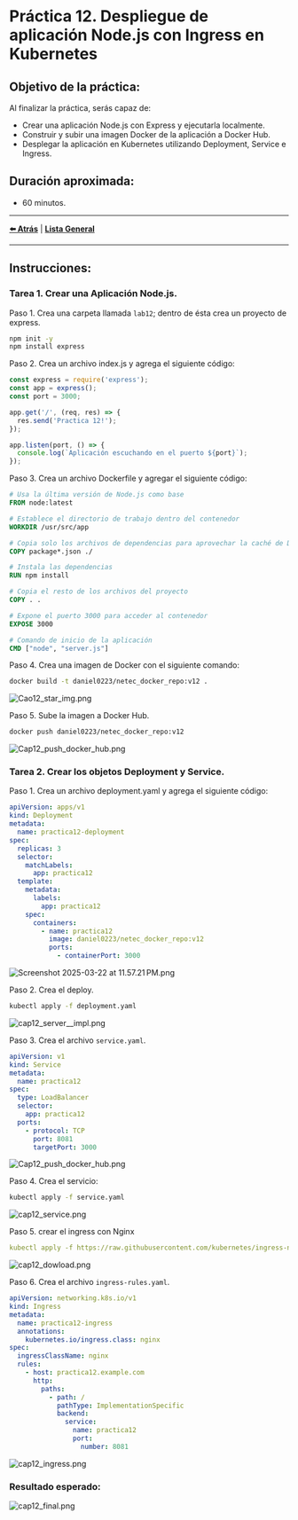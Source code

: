 # Práctica 12. Despliegue de aplicación Node.js con Ingress en Kubernetes

## Objetivo de la práctica:
Al finalizar la práctica, serás capaz de:
- Crear una aplicación Node.js con Express y ejecutarla localmente.
- Construir y subir una imagen Docker de la aplicación a Docker Hub.
- Desplegar la aplicación en Kubernetes utilizando Deployment, Service e Ingress.

## Duración aproximada:
- 60  minutos.

---

**[⬅️ Atrás](https://netec-mx.github.io/DOCK_KUB/Capitulo11/)** | **[Lista General](https://netec-mx.github.io/DOCK_KUB/)**

---

## Instrucciones:

### Tarea 1. Crear una Aplicación Node.js.

Paso 1. Crea una carpeta llamada `lab12`; dentro de ésta crea un proyecto de express.

```bash
npm init -y
npm install express
```

Paso 2. Crea un archivo index.js y agrega el siguiente código:

```javascript
const express = require('express');
const app = express();
const port = 3000;

app.get('/', (req, res) => {
  res.send('Practica 12!');
});

app.listen(port, () => {
  console.log(`Aplicación escuchando en el puerto ${port}`);
});
```

Paso 3. Crea un archivo Dockerfile y agregar el siguiente código:

```Dockerfile
# Usa la última versión de Node.js como base
FROM node:latest  

# Establece el directorio de trabajo dentro del contenedor
WORKDIR /usr/src/app  

# Copia solo los archivos de dependencias para aprovechar la caché de Docker
COPY package*.json ./  

# Instala las dependencias
RUN npm install  

# Copia el resto de los archivos del proyecto
COPY . .  

# Expone el puerto 3000 para acceder al contenedor
EXPOSE 3000  

# Comando de inicio de la aplicación
CMD ["node", "server.js"]

```

Paso 4. Crea una imagen de Docker con el siguiente comando:

```bash
docker build -t daniel0223/netec_docker_repo:v12 .
```

![Cao12_star_img.png](../images/Cao12_star_img.png)

Paso 5. Sube la imagen a Docker Hub.

```bash
docker push daniel0223/netec_docker_repo:v12 
```

![Cap12_push_docker_hub.png](../images/Cap12_push_docker_hub.png)


### Tarea 2. Crear los objetos Deployment y Service.

Paso 1. Crea un archivo deployment.yaml y agrega el siguiente código:

```yaml
apiVersion: apps/v1
kind: Deployment
metadata:
  name: practica12-deployment
spec:
  replicas: 3
  selector:
    matchLabels:
      app: practica12
  template:
    metadata:
      labels:
        app: practica12
    spec:
      containers:
        - name: practica12
          image: daniel0223/netec_docker_repo:v12
          ports:
            - containerPort: 3000
```

![Screenshot 2025-03-22 at 11.57.21 PM.png](../images/Cap12_screenshot.png)

Paso 2. Crea el deploy.

```bash
kubectl apply -f deployment.yaml
```

![cap12_server__impl.png](../images/cap12_server__impl.png)

Paso 3. Crea el archivo `service.yaml`.

```yaml
apiVersion: v1
kind: Service
metadata:
  name: practica12
spec:
  type: LoadBalancer
  selector:
    app: practica12
  ports:
    - protocol: TCP
      port: 8081
      targetPort: 3000
```

![Cap12_push_docker_hub.png](../images/Cap12_push_docker_hub.png)

Paso 4. Crea el servicio:

```bash
kubectl apply -f service.yaml
```

![cap12_service.png](../images/cap12_service.png)


Paso 5. crear el ingress con Nginx

```yaml
kubectl apply -f https://raw.githubusercontent.com/kubernetes/ingress-nginx/main/deploy/static/provider/cloud/deploy.yaml
```

![cap12_dowload.png](../images/cap12_dowload.png)

Paso 6. Crea el archivo `ingress-rules.yaml`.

```yaml
apiVersion: networking.k8s.io/v1
kind: Ingress
metadata:
  name: practica12-ingress
  annotations:
    kubernetes.io/ingress.class: nginx
spec:
  ingressClassName: nginx
  rules:
    - host: practica12.example.com
      http:
        paths:
          - path: /
            pathType: ImplementationSpecific
            backend:
              service:
                name: practica12
                port:
                  number: 8081
```

![cap12_ingress.png](../images/cap12_ingress.png)

### Resultado esperado:

![cap12_final.png](../images/cap12_final.png)

